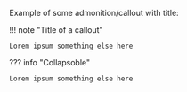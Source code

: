 Example of some admonition/callout with title:

!!! note "Title of a callout"

    Lorem ipsum something else here

??? info "Collapsoble"

    Lorem ipsum something else here